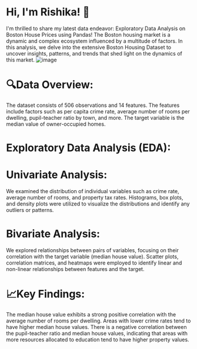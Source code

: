 # Hi, I'm Rishika! 👋

I'm thrilled to share my latest data endeavor: Exploratory Data Analysis on Boston House Prices using Pandas! The Boston housing market is a dynamic and complex ecosystem influenced by a multitude of factors. In this analysis, we delve into the extensive Boston Housing Dataset to uncover insights, patterns, and trends that shed light on the dynamics of this market.
![image](https://github.com/RishikaB-05/Exploratory-Data-Analysis-on-Boston-House-Prices-/assets/157221360/fc9edd1e-6a42-4737-ae4b-ad183d32c07f)

# 🔍Data Overview:

The dataset consists of 506 observations and 14 features. The features include factors such as per capita crime rate, average number of rooms per dwelling, pupil-teacher ratio by town, and more. The target variable is the median value of owner-occupied homes.

# Exploratory Data Analysis (EDA):

# Univariate Analysis: 
We examined the distribution of individual variables such as crime rate, average number of rooms, and property tax rates. Histograms, box plots, and density plots were utilized to visualize the distributions and identify any outliers or patterns.

# Bivariate Analysis:
We explored relationships between pairs of variables, focusing on their correlation with the target variable (median house value). Scatter plots, correlation matrices, and heatmaps were employed to identify linear and non-linear relationships between features and the target.

# 📈Key Findings:

The median house value exhibits a strong positive correlation with the average number of rooms per dwelling.
Areas with lower crime rates tend to have higher median house values.
There is a negative correlation between the pupil-teacher ratio and median house values, indicating that areas with more resources allocated to education tend to have higher property values.

